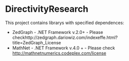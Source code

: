 DirectivityResearch
===================

This project contains librarys with specified dependences:
- ZedGraph - .NET Framework v.2.0+ - Please checkhttp://zedgraph.dariowiz.com/indexeffe.html?title=ZedGraph_License
- MathNet - .NET Framework v.4.0 + - Please check http://mathnetnumerics.codeplex.com/license